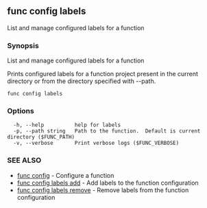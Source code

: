 ## func config labels

List and manage configured labels for a function

### Synopsis

List and manage configured labels for a function

Prints configured labels for a function project present in
the current directory or from the directory specified with --path.


```
func config labels
```

### Options

```
  -h, --help          help for labels
  -p, --path string   Path to the function.  Default is current directory ($FUNC_PATH)
  -v, --verbose       Print verbose logs ($FUNC_VERBOSE)
```

### SEE ALSO

* [func config](func_config.md)	 - Configure a function
* [func config labels add](func_config_labels_add.md)	 - Add labels to the function configuration
* [func config labels remove](func_config_labels_remove.md)	 - Remove labels from the function configuration

